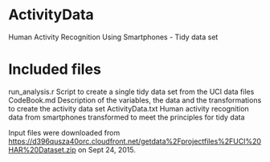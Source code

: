 # ActivityData
Human Activity Recognition Using Smartphones - Tidy data set

Included files
==============
run_analysis.r		Script to create a single tidy data set from the UCI data files
CodeBook.md		Description of the variables, the data and the transformations to create the activity data set
ActivityData.txt	Human activity recognition data from smartphones transformed to meet the principles for tidy data

Input files were downloaded from https://d396qusza40orc.cloudfront.net/getdata%2Fprojectfiles%2FUCI%20HAR%20Dataset.zip on Sept 24, 2015.
